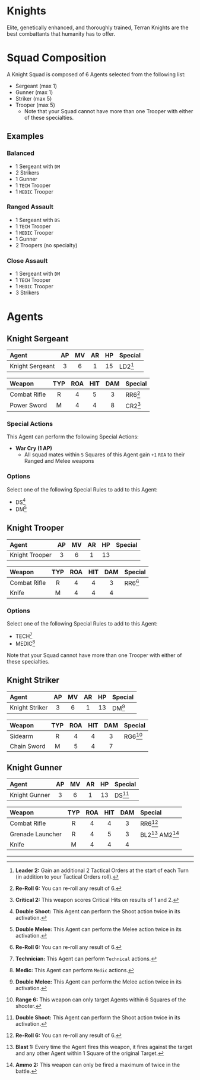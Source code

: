 # Knights

Elite, genetically enhanced, and thoroughly trained, Terran Knights are the best combattants that humanity has to offer.

# Squad Composition

A Knight Squad is composed of 6 Agents selected from the following list:
* Sergeant (max 1)
* Gunner (max 1)
* Striker (max 5)
* Trooper (max 5)
    * Note that your Squad cannot have more than one Trooper with either of these specialties.

## Examples

### Balanced

* 1 Sergeant with `DM`
* 2 Strikers
* 1 Gunner
* 1 `TECH` Trooper
* 1 `MEDIC` Trooper

### Ranged Assault

* 1 Sergeant with `DS`
* 1 `TECH` Trooper
* 1 `MEDIC` Trooper
* 1 Gunner
* 2 Troopers (no specialty)

### Close Assault

* 1 Sergeant with `DM`
* 1 `TECH` Trooper
* 1 `MEDIC` Trooper
* 3 Strikers

# Agents

## Knight Sergeant

|Agent|AP|MV|AR|HP|Special|
|:---------------|:----:|:----:|:----:|:----:|:----|
|Knight Sergeant|3|6|1|15|LD2[^LD2]|

|Weapon|TYP|ROA|HIT|DAM|Special|
|:---------------|:----:|:----:|:----:|:----:|:----|
|Combat Rifle|R|4|5|3|RR6[^RR6]|
|Power Sword|M|4|4|8|CR2[^CR2]|

### Special Actions

This Agent can perform the following Special Actions:
* **War Cry (1 AP)**
    - All squad mates within `5` Squares of this Agent gain `+1` `ROA` to their Ranged and Melee weapons

### Options

Select one of the following Special Rules to add to this Agent:
* DS[^DS]
* DM[^DM]

## Knight Trooper

|Agent|AP|MV|AR|HP|Special|
|:---------------|:----:|:----:|:----:|:----:|:----|
|Knight Trooper|3|6|1|13|

|Weapon|TYP|ROA|HIT|DAM|Special|
|:---------------|:----:|:----:|:----:|:----:|:----|
|Combat Rifle|R|4|4|3|RR6[^RR6]|
|Knife|M|4|4|4||
### Options

Select one of the following Special Rules to add to this Agent:
* TECH[^TECH]
* MEDIC[^MEDIC]

Note that your Squad cannot have more than one Trooper with either of these specialties.

## Knight Striker

|Agent|AP|MV|AR|HP|Special|
|:---------------|:----:|:----:|:----:|:----:|:----|
|Knight Striker|3|6|1|13|DM[^DM]|

|Weapon|TYP|ROA|HIT|DAM|Special|
|:---------------|:----:|:----:|:----:|:----:|:----|
|Sidearm|R|4|4|3|RG6[^RG6]|
|Chain Sword|M|5|4|7||

## Knight Gunner

|Agent|AP|MV|AR|HP|Special|
|:---------------|:----:|:----:|:----:|:----:|:----|
|Knight Gunner|3|6|1|13|DS[^DS]|

|Weapon|TYP|ROA|HIT|DAM|Special|
|:---------------|:----:|:----:|:----:|:----:|:----|
|Combat Rifle|R|4|4|3|RR6[^RR6]|
|Grenade Launcher|R|4|5|3|BL2[^BL1] AM2[^AM2]|
|Knife|M|4|4|4||

------------------------------------------------

[^LD2]: **Leader 2:** Gain an additional 2 Tactical Orders at the start of each Turn (in addition to your Tactical Orders roll).

[^DS]: **Double Shoot:** This Agent can perform the Shoot action twice in its activation.

[^DM]: **Double Melee:** This Agent can perform the Melee action twice in its activation.

[^TECH]: **Technician:** This Agent can perform `Technical` actions.

[^MEDIC]: **Medic:** This Agent can perform `Medic` actions.

[^BL1]: **Blast 1:** Every time the Agent fires this weapon, it fires against the target and any other Agent within 1 Square of the original Target.

[^AM2]: **Ammo 2:** This weapon can only be fired a maximum of twice in the battle.

[^RG6]: **Range 6:** This weapon can only target Agents within 6 Squares of the shooter.

[^CR2]: **Critical 2:** This weapon scores Critical Hits on results of 1 and 2.

[^RR6]: **Re-Roll 6:** You can re-roll any result of 6.
